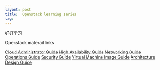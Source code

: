 ```yaml
---
layout: post
title:  Openstack learning series
tag: 
---
```

好好学习

Openstack materail links

<a href="http://docs.openstack.org/admin-guide-cloud/">Cloud Administrator Guide</a>
<a href="http://docs.openstack.org/high-availability-guide/content/">High Availability Guide</a>
<a href="http://docs.openstack.org/networking-guide/">Networking Guide</a>
<a href="http://docs.openstack.org/ops/">Operations Guide</a>
<a href="http://docs.openstack.org/security-guide/">Security Guide</a>
<a href="http://docs.openstack.org/image-guide/content/">Virtual Machine Image Guide</a>
<a href="http://docs.openstack.org/arch-design/content/">Architecture Design Guide</a>

